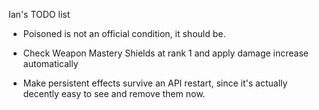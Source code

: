 Ian's TODO list

* Poisoned is not an official condition, it should be.

* Check Weapon Mastery Shields at rank 1 and apply damage increase automatically
* Make persistent effects survive an API restart, since it's actually decently easy to see and remove them now.
